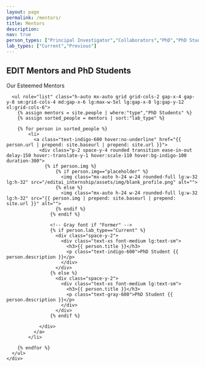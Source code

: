 ```yaml
---
layout: page
permalink: /mentors/
title: Mentors
description:
nav: true
person_types: ["Principal Investigator","Collaborators","PhD","PhD Students","Medical Students","Master's","Undergraduates"]
lab_types: ["Current","Previous"]
---
```


<!-- Tailwind CSS -->
<script src="https://cdn.tailwindcss.com/3.0.0"></script>


<!-- EDIT Program PhD Student Mentors -->
<div class="bg-white">
  <div class="max-w-7xl mx-auto py-12 px-4 text-center sm:px-6 lg:px-8 lg:py-24">
    <div class="space-y-8 sm:space-y-12">
      <div class="space-y-5 sm:mx-auto sm:max-w-xl sm:space-y-4 lg:max-w-5xl">
        <h2 class="text-3xl font-extrabold tracking-tight sm:text-4xl">EDIT Mentors and PhD Students</h2>
        <p class="text-xl text-gray-500">Our Esteemed Mentors</p>
      </div>

      <ul role="list" class="h-auto mx-auto grid grid-cols-2 gap-x-4 gap-y-8 sm:grid-cols-4 md:gap-x-6 lg:max-w-5xl lg:gap-x-8 lg:gap-y-12 xl:grid-cols-6">
        {% assign mentors = site.people | where:"type","PhD Students" %}
        {% assign sorted_people = mentors | sort:"lab_type" %}

        {% for person in sorted_people %}
            <li>
              <a class="text-indigo-600 hover:no-underline" href="{{ person.url | prepend: site.baseurl | prepend: site.url }}">
                <div class="p-2 space-y-4 rounded transition ease-in-out delay-150 hover:-translate-y-1 hover:scale-110 hover:bg-indigo-100 duration-300">
                  {% if person.img %}
                      {% if person.img=="placeholder" %}
                        <img class="mx-auto h-24 w-24 rounded-full lg:w-32 lg:h-32" src="/editai_internship/assets/img/blank_profile.png" alt="">
                      {% else %}
                        <img class="mx-auto h-24 w-24 rounded-full lg:w-32 lg:h-32" src="{{ person.img | prepend: site.baseurl | prepend: site.url }}" alt="">
                      {% endif %}
                    {% endif %}

                    <!-- Gray font if "Former" -->
                    {% if person.lab_type=="Current" %}
                      <div class="space-y-2">
                        <div class="text-xs font-medium lg:text-sm">
                          <h3>{{ person.title }}</h3>
                          <p class="text-indigo-600">PhD Student {{ person.description }}</p>
                        </div>
                      </div>
                    {% else %}
                      <div class="space-y-2">
                        <div class="text-xs font-medium lg:text-sm">
                          <h3>{{ person.title }}</h3>
                          <p class="text-gray-600">PhD Student {{ person.description }}</p>
                        </div>
                      </div>
                    {% endif %}

                </div>
              </a>
            </li>

        {% endfor %}
      </ul>
    </div>
  </div>
</div>